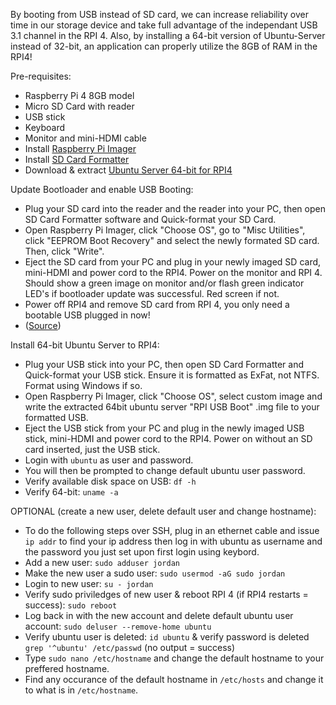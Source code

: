 By booting from USB instead of SD card, we can increase reliability over time in our storage device and take full advantage of the independant USB 3.1 channel in the RPI 4. Also, by installing a 64-bit version of Ubuntu-Server instead of 32-bit, an application can properly utilize the 8GB of RAM in the RPI4!

Pre-requisites: 
- Raspberry Pi 4 8GB model
- Micro SD Card with reader
- USB stick
- Keyboard
- Monitor and mini-HDMI cable
- Install [Raspberry Pi Imager](https://www.raspberrypi.org/software/)
- Install [SD Card Formatter](https://www.sdcard.org/downloads/formatter/)
- Download & extract [Ubuntu Server 64-bit for RPI4](https://www.raspberrypi.org/forums/viewtopic.php?t=278791)

Update Bootloader and enable USB Booting:  
- Plug your SD card into the reader and the reader into your PC, then open SD Card Formatter software and Quick-format your SD Card.
- Open Raspberry Pi Imager, click "Choose OS", go to "Misc Utilities", click "EEPROM Boot Recovery" and select the newly formated SD card. Then, click "Write".
- Eject the SD card from your PC and plug in your newly imaged SD card, mini-HDMI and power cord to the RPI4. Power on the monitor and RPI 4. Should show a green image on monitor and/or flash green indicator LED's if bootloader update was successful. Red screen if not.
- Power off RPI4 and remove SD card from RPI 4, you only need a bootable USB plugged in now!
- ([Source](https://webtechie.be/post/2020-09-29-64bit-raspbianos-on-raspberrypi4-with-usbboot/))  

Install 64-bit Ubuntu Server to RPI4:
- Plug your USB stick into your PC, then open SD Card Formatter and Quick-format your USB stick. Ensure it is formatted as ExFat, not NTFS. Format using Windows if so.
- Open Raspberry Pi Imager, click "Choose OS", select custom image and write the extracted 64bit ubuntu server "RPI USB Boot" .img file to your formatted USB.
- Eject the USB stick from your PC and plug in the newly imaged USB stick, mini-HDMI and power cord to the RPI4. Power on without an SD card inserted, just the USB stick.
- Login with `ubuntu` as user and password.
- You will then be prompted to change default ubuntu user password.
- Verify available disk space on USB: `df -h`
- Verify 64-bit: `uname -a`

OPTIONAL (create a new user, delete default user and change hostname):
- To do the following steps over SSH, plug in an ethernet cable and issue `ip addr` to find your ip address then log in with ubuntu as username and the password you just set upon first login using keybord.
- Add a new user: `sudo adduser jordan`  
- Make the new user a sudo user: `sudo usermod -aG sudo jordan`
- Login to new user: `su - jordan`
- Verify sudo priviledges of new user & reboot RPI 4 (if RPI4 restarts = success): `sudo reboot`
- Log back in with the new account and delete default ubuntu user account: `sudo deluser --remove-home ubuntu`
- Verify ubuntu user is deleted: `id ubuntu` & verify password is deleted `grep '^ubuntu' /etc/passwd` (no output = success)
- Type `sudo nano /etc/hostname` and change the default hostname to your preffered hostname.
- Find any occurance of the default hostname in `/etc/hosts` and change it to what is in `/etc/hostname`.
